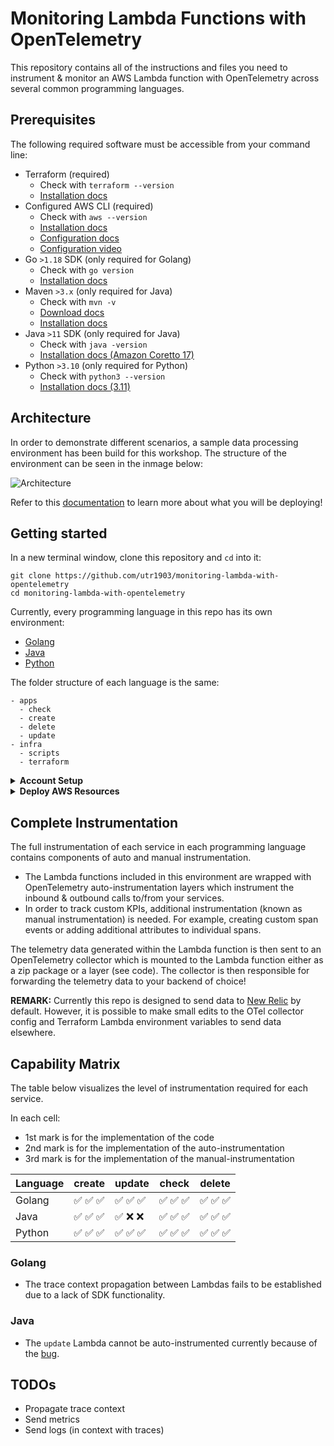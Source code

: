 # Monitoring Lambda Functions with OpenTelemetry

This repository contains all of the instructions and files you need to instrument & monitor an AWS Lambda function with OpenTelemetry across several common programming languages. 

## Prerequisites
The following required software must be accessible from your command line:

- Terraform (required)
  - Check with `terraform --version`
  - [Installation docs](https://developer.hashicorp.com/terraform/downloads)
- Configured AWS CLI (required)
  - Check with `aws --version`
  - [Installation docs](https://docs.aws.amazon.com/cli/latest/userguide/getting-started-install.html)
  - [Configuration docs](https://docs.aws.amazon.com/cli/latest/userguide/cli-chap-configure.html)
  - [Configuration video](https://www.youtube.com/watch?v=Rp-A84oh4G8)
- Go `>1.18` SDK (only required for Golang)
  - Check with `go version`
  - [Installation docs](https://go.dev/doc/install)
- Maven `>3.x` (only required for Java)
  - Check with `mvn -v`
  - [Download docs](https://maven.apache.org/download.cgi)
  - [Installation docs](https://maven.apache.org/install.html)
- Java `>11` SDK (only required for Java)
  - Check with `java -version`
  - [Installation docs (Amazon Coretto 17)](https://docs.aws.amazon.com/corretto/latest/corretto-17-ug/what-is-corretto-17.html)
- Python `>3.10` (only required for Python)
  - Check with `python3 --version`
  - [Installation docs (3.11)](https://www.python.org/downloads/release/python-3110/)

## Architecture

In order to demonstrate different scenarios, a sample data processing environment has been build for this workshop. The structure of the environment can be seen in the inmage below:

![Architecture](/docs/architecture.png)

Refer to this [documentation](/docs/workflow.md) to learn more about what you will be deploying!

## Getting started

In a new terminal window, clone this repository and `cd` into it:

```
git clone https://github.com/utr1903/monitoring-lambda-with-opentelemetry
cd monitoring-lambda-with-opentelemetry
```

Currently, every programming language in this repo has its own environment:

- [Golang](/golang/)
- [Java](/java/)
- [Python](/python/)

The folder structure of each language is the same:

```
- apps
  - check
  - create
  - delete
  - update
- infra
  - scripts
  - terraform
```
<details>
 <summary><strong>Account Setup</strong></summary>

In this step, you will associate your [AWS region](https://docs.aws.amazon.com/AmazonRDS/latest/UserGuide/Concepts.RegionsAndAvailabilityZones.html) and [New Relic license key](https://docs.newrelic.com/docs/apis/intro-apis/new-relic-api-keys/#license-key) to the application so that telemetry data will be sent to your New Relic account. If you don't already have a New Relic account, set one up for free [here](https://newrelic.com/signup)

Once you have your region and license key, set the environment variables with the following CLI commands:

```bash
export AWS_REGION="XXX" # example: eu-west-1
export NEWRELIC_LICENSE_KEY="XXX"
```
</details>

<details>
 <summary><strong>Deploy AWS Resources</strong></summary>

Now we will deploy the AWS resources using a preconfigured Terraform script in the Golang directory.

1. Switch to the `{language}/infra/scripts` directory using the command below:

```bash
cd golang/infra/scripts
```

2. run the `00_deploy_aws_resources.sh` script:

```bash
bash 00_deploy_aws_resources.sh
```

3. After the Terraform deployment is complete, the public URL of the API Gateway will be prompted to your terminal. You can generate some traffic by triggering it with the following `one-line curl loop`:

```bash
while true; do; curl -X POST "${API_GATEWAY_PUBLIC_URL}/create"; sleep 1; done
```

Example:

```bash
while true; do; curl -X POST "https://mmzght1j5l.execute-api.eu-west-1.amazonaws.com/prod/create"; sleep 1; done
```

4. At this point, you have deployed and instrumented the Golang service. To view this data in New Relic immediately run the following query in your account:

```bash
SELECT * FROM Span WHERE instrumentation.provider = 'opentelemetry'
```
After 5 minutes have passed since running the terraform script, navigate to **All Entities** in the New Relic platform and locate the service(s) named `golang-lambda-***-otel`

</details>

## Complete Instrumentation

The full instrumentation of each service in each programming language contains components of auto and manual instrumentation.

- The Lambda functions included in this environment are wrapped with OpenTelemetry auto-instrumentation layers which instrument the inbound & outbound calls to/from your services.
- In order to track custom KPIs, additional instrumentation (known as manual instrumentation) is needed. For example, creating custom span events or adding additional attributes to individual spans.

The telemetry data generated within the Lambda function is then sent to an OpenTelemetry collector which is mounted to the Lambda function either as a zip package or a layer (see code). The collector is then responsible for forwarding the telemetry data to your backend of choice!

**REMARK:** Currently this repo is designed to send data to [New Relic](https://newrelic.com/) by default. However, it is possible to make small edits to the OTel collector config and Terraform Lambda environment variables to send data elsewhere.

## Capability Matrix

The table below visualizes the level of instrumentation required for each service.

In each cell:

- 1st mark is for the implementation of the code
- 2nd mark is for the implementation of the auto-instrumentation
- 3rd mark is for the implementation of the manual-instrumentation

| Language | create   | update   | check    | delete   |
| -------- | -------- | -------- | -------- | -------- |
| Golang   | ✅ ✅ ✅ | ✅ ✅ ✅ | ✅ ✅ ✅ | ✅ ✅ ✅ |
| Java     | ✅ ✅ ✅ | ✅ ❌ ❌ | ✅ ✅ ✅ | ✅ ✅ ✅ |
| Python   | ✅ ✅ ✅ | ✅ ✅ ✅ | ✅ ✅ ✅ | ✅ ✅ ✅ |

### Golang

- The trace context propagation between Lambdas fails to be established due to a lack of SDK functionality.

### Java

- The `update` Lambda cannot be auto-instrumented currently because of the [bug](https://github.com/open-telemetry/opentelemetry-lambda/issues/640).

## TODOs

- Propagate trace context
- Send metrics
- Send logs (in context with traces)
